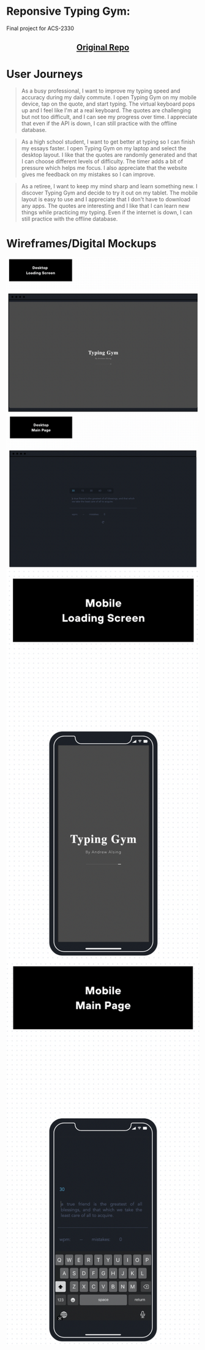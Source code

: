 # Reponsive Typing Gym:
Final project for ACS-2330

<h2 align="center"><a href="https://github.com/Andrew32A/typing-gym">Original Repo</a></h3>

# User Journeys
>As a busy professional, I want to improve my typing speed and accuracy during my daily commute. I open Typing Gym on my mobile device, tap on the quote, and start typing. The virtual keyboard pops up and I feel like I'm at a real keyboard. The quotes are challenging but not too difficult, and I can see my progress over time. I appreciate that even if the API is down, I can still practice with the offline database.

>As a high school student, I want to get better at typing so I can finish my essays faster. I open Typing Gym on my laptop and select the desktop layout. I like that the quotes are randomly generated and that I can choose different levels of difficulty. The timer adds a bit of pressure which helps me focus. I also appreciate that the website gives me feedback on my mistakes so I can improve.

>As a retiree, I want to keep my mind sharp and learn something new. I discover Typing Gym and decide to try it out on my tablet. The mobile layout is easy to use and I appreciate that I don't have to download any apps. The quotes are interesting and I like that I can learn new things while practicing my typing. Even if the internet is down, I can still practice with the offline database.

# Wireframes/Digital Mockups

<div align="center">
    <img src="https://github.com/Andrew32A/ACS-2330-responsive-final/blob/main/images/desktop1.png" align="center">
    <img src="https://github.com/Andrew32A/ACS-2330-responsive-final/blob/main/images/desktop2.png" align="center">
    <img src="https://github.com/Andrew32A/ACS-2330-responsive-final/blob/main/images/mobile1.png" align="center">
    <img src="https://github.com/Andrew32A/ACS-2330-responsive-final/blob/main/images/mobile2.png" align="center">
</div>
